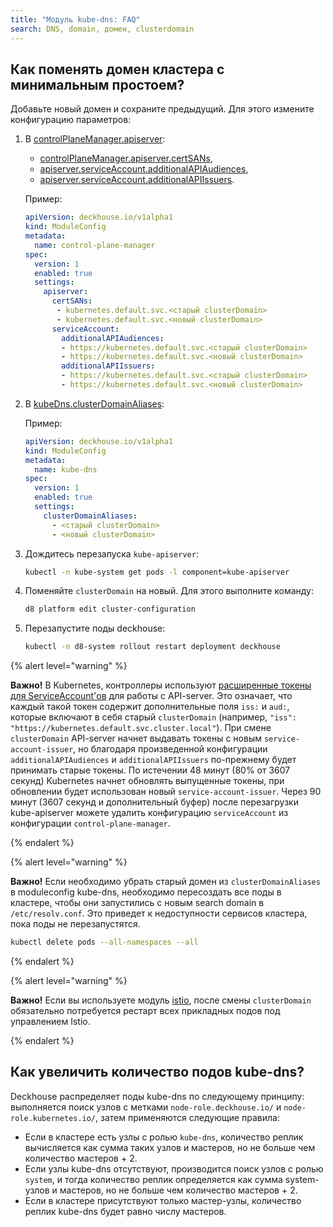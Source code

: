 ```yaml
---
title: "Модуль kube-dns: FAQ"
search: DNS, domain, домен, clusterdomain
---
```


## Как поменять домен кластера с минимальным простоем?

Добавьте новый домен и сохраните предыдущий. Для этого измените конфигурацию параметров:

1. В [controlPlaneManager.apiserver](../control-plane-manager/configuration.html):

   - [controlPlaneManager.apiserver.certSANs](../control-plane-manager/configuration.html#parameters-apiserver-certsans),
   - [apiserver.serviceAccount.additionalAPIAudiences](../control-plane-manager/configuration.html#parameters-apiserver-serviceaccount-additionalapiaudiences),
   - [apiserver.serviceAccount.additionalAPIIssuers](../control-plane-manager/configuration.html#parameters-apiserver-serviceaccount-additionalapiissuers).

   Пример:

   ```yaml
   apiVersion: deckhouse.io/v1alpha1
   kind: ModuleConfig
   metadata:
     name: control-plane-manager
   spec:
     version: 1
     enabled: true
     settings:
       apiserver:
         certSANs:
          - kubernetes.default.svc.<старый clusterDomain>
          - kubernetes.default.svc.<новый clusterDomain>
         serviceAccount:
           additionalAPIAudiences:
           - https://kubernetes.default.svc.<старый clusterDomain>
           - https://kubernetes.default.svc.<новый clusterDomain>
           additionalAPIIssuers:
           - https://kubernetes.default.svc.<старый clusterDomain>
           - https://kubernetes.default.svc.<новый clusterDomain>
   ```

1. В [kubeDns.clusterDomainAliases](configuration.html#параметры):

   Пример:

   ```yaml
   apiVersion: deckhouse.io/v1alpha1
   kind: ModuleConfig
   metadata:
     name: kube-dns
   spec:
     version: 1
     enabled: true
     settings:
       clusterDomainAliases:
         - <старый clusterDomain>
         - <новый clusterDomain>
   ```

1. Дождитесь перезапуска `kube-apiserver`:

   ```bash
   kubectl -n kube-system get pods -l component=kube-apiserver
   ```

1. Поменяйте `clusterDomain` на новый. Для этого выполните команду:

   ```bash
   d8 platform edit cluster-configuration
   ```
   
1. Перезапустите поды deckhouse:

   ```bash
   kubectl -n d8-system rollout restart deployment deckhouse
   ```

{% alert level="warning" %}

**Важно!** В Kubernetes, контроллеры используют [расширенные токены для ServiceAccount'ов](https://kubernetes.io/docs/tasks/configure-pod-container/configure-service-account/#service-account-token-volume-projection) для работы с API-server. Это означает, что каждый такой токен содержит дополнительные поля `iss:` и `aud:`, которые включают в себя старый `clusterDomain` (например, `"iss": "https://kubernetes.default.svc.cluster.local"`).
При смене `clusterDomain` API-server начнет выдавать токены с новым `service-account-issuer`, но благодаря произведенной конфигурации `additionalAPIAudiences` и `additionalAPIIssuers` по-прежнему будет принимать старые токены. По истечении 48 минут (80% от 3607 секунд) Kubernetes начнет обновлять выпущенные токены, при обновлении будет использован новый `service-account-issuer`. Через 90 минут (3607 секунд и дополнительный буфер) после перезагрузки kube-apiserver можете удалить конфигурацию `serviceAccount` из конфигурации `control-plane-manager`.

{% endalert %}

{% alert level="warning" %}

**Важно!** Если необходимо убрать старый домен из `clusterDomainAliases` в moduleconfig kube-dns, необходимо пересоздать все поды в кластере, чтобы они запустились с новым search domain в `/etc/resolv.conf`. Это приведет к недоступности сервисов кластера, пока поды не перезапустятся.

```bash
kubectl delete pods --all-namespaces --all
```

{% endalert %}

{% alert level="warning" %}

**Важно!** Если вы используете модуль [istio](../../modules/istio/), после смены `clusterDomain` обязательно потребуется рестарт всех прикладных подов под управлением Istio.

{% endalert %}

## Как увеличить количество подов kube-dns?

Deckhouse распределяет поды kube-dns по следующему принципу: выполняется поиск узлов с метками `node-role.deckhouse.io/` и `node-role.kubernetes.io/`, затем применяются следующие правила:

* Если в кластере есть узлы с ролью `kube-dns`, количество реплик вычисляется как сумма таких узлов и мастеров, но не больше чем количество мастеров + 2.
* Если узлы kube-dns отсутствуют, производится поиск узлов с ролью `system`, и тогда количество реплик определяется как сумма system-узлов и мастеров, но не больше чем количество мастеров + 2.
* Если в кластере присутствуют только мастер-узлы, количество реплик kube-dns будет равно числу мастеров.
